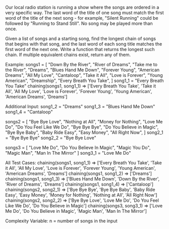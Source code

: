 Our local radio station is running a show where the songs are ordered in a very specific way.  The last word of the title of one song must match the first word of the title of the next song - for example, "Silent Running" could be followed by "Running to Stand Still".  No song may be played more than once.

Given a list of songs and a starting song, find the longest chain of songs that begins with that song, and the last word of each song title matches the first word of the next one.  Write a function that returns the longest such chain. If multiple equivalent chains exist, return any of them.

Example:
songs1 = [
    "Down By the River",
    "River of Dreams",
    "Take me to the River",
    "Dreams",
    "Blues Hand Me Down",
    "Forever Young",
    "American Dreams",
    "All My Love",
    "Cantaloop",
    "Take it All",
    "Love is Forever",
    "Young American",
    "Dreamship",
    "Every Breath You Take",
]
song1_1 = "Every Breath You Take"
chaining(songs1, song1_1) => ['Every Breath You Take', 'Take it All', 'All My Love', 'Love is Forever', 'Forever Young', 'Young American', 'American Dreams', 'Dreams']

Additional Input:
song1_2 = "Dreams"
song1_3 = "Blues Hand Me Down"
song1_4 = "Cantaloop"

songs2 = [
    "Bye Bye Love",
    "Nothing at All",
    "Money for Nothing",
    "Love Me Do",
    "Do You Feel Like We Do",
    "Bye Bye Bye",
    "Do You Believe in Magic",
    "Bye Bye Baby",
    "Baby Ride Easy",
    "Easy Money",
    "All Right Now",
]
song2_1 = "Bye Bye Bye"
song2_2 = "Bye Bye Love"

songs3 = [
    "Love Me Do",
    "Do You Believe In Magic",
    "Magic You Do",
    "Magic Man",
    "Man In The Mirror"
]
song3_1 = "Love Me Do"

All Test Cases:
chaining(songs1, song1_1) => ['Every Breath You Take', 'Take it All', 'All My Love', 'Love is Forever', 'Forever Young', 'Young American', 'American Dreams', 'Dreams']
chaining(songs1, song1_2) => ['Dreams']
chaining(songs1, song1_3) => ['Blues Hand Me Down', 'Down By the River', 'River of Dreams', 'Dreams']
chaining(songs1, song1_4) => ['Cantaloop']
chaining(songs2, song2_1) => ['Bye Bye Bye', 'Bye Bye Baby', 'Baby Ride Easy', 'Easy Money', 'Money for Nothing', 'Nothing at All', 'All Right Now']
chaining(songs2, song2_2) => ['Bye Bye Love', 'Love Me Do', 'Do You Feel Like We Do', 'Do You Believe in Magic']
chaining(songs3, song3_1) => ['Love Me Do', 'Do You Believe in Magic', 'Magic Man', 'Man In The Mirror']

Complexity Variable:
n = number of songs in the input
